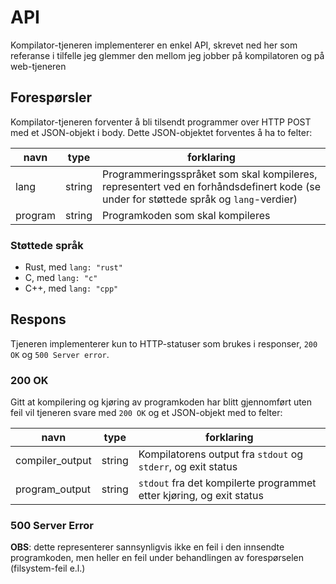 # API
Kompilator-tjeneren implementerer en enkel API, skrevet ned her som referanse i tilfelle jeg glemmer den mellom jeg jobber på kompilatoren og på web-tjeneren

## Forespørsler
Kompilator-tjeneren forventer å bli tilsendt programmer over HTTP POST med et JSON-objekt i body. Dette JSON-objektet forventes å ha to felter:

|navn|type|forklaring|
|----|----|----------|
|lang|string|Programmeringsspråket som skal kompileres, representert ved en forhåndsdefinert kode (se under for støttede språk og `lang`-verdier)|
|program|string|Programkoden som skal kompileres|

### Støttede språk
* Rust, med `lang: "rust"`
* C, med `lang: "c"`
* C++, med `lang: "cpp"`

## Respons
Tjeneren implementerer kun to HTTP-statuser som brukes i responser, `200 OK` og `500 Server error`.

### 200 OK
Gitt at kompilering og kjøring av programkoden har blitt gjennomført uten feil vil tjeneren svare med `200 OK` og et JSON-objekt med to felter:

|navn|type|forklaring|
|----|----|----------|
|compiler_output|string|Kompilatorens output fra `stdout` og `stderr`, og exit status|
|program_output|string|`stdout` fra det kompilerte programmet etter kjøring, og exit status|

### 500 Server Error
**OBS**: dette representerer sannsynligvis ikke en feil i den innsendte programkoden, men heller en feil under behandlingen av forespørselen (filsystem-feil e.l.)